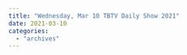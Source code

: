 ```yaml
---
title: "Wednesday, Mar 10 TBTV Daily Show 2021"
date: 2021-03-10
categories: 
  - "archives"
---
```



